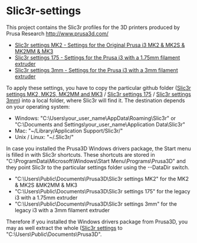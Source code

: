 # Slic3r-settings

This project contains the Slic3r profiles for the 3D printers produced by Prusa Research http://www.prusa3d.com/

* [Slic3r settings MK2 - Settings for the Original Prusa i3 MK2 & MK2S & MK2MM & MK3](https://github.com/prusa3d/Slic3r-settings/tree/master/Slic3r%20settings%20MK2S%20MK2MM%20and%20MK3)
* [Slic3r settings 175 - Settings for the Prusa i3 with a 1.75mm filament extruder](https://github.com/prusa3d/Slic3r-settings/tree/master/old/Slic3r%20settings%20175)
* [Slic3r settings 3mm - Settings for the Prusa i3 with a 3mm filament extruder](https://github.com/prusa3d/Slic3r-settings/tree/master/old/Slic3r%20settings%203mm)

To apply these settings, you have to copy the particular github folder
([Slic3r settings MK2, MK2S, MK2MM and MK3](https://github.com/prusa3d/Slic3r-settings/tree/master/Slic3r%20settings%20MK2S%20MK2MM%20and%20MK3) / 
[Slic3r settings 175](https://github.com/prusa3d/Slic3r-settings/tree/master/old/Slic3r%20settings%20175) / 
[Slic3r settings 3mm](https://github.com/prusa3d/Slic3r-settings/tree/master/old/Slic3r%20settings%203mm))
into a local folder, where Slic3r will find it. The destination depends on your operating system:

* Windows: "C:\Users\your_user_name\AppData\Roaming\Slic3r\" or "C:\Documents and Settings\your_user_name\Application Data\Slic3r\"
* Mac: "~/Library/Application Support/Slic3r/"
* Unix / Linux: "~/.Slic3r/"

In case you installed the Prusa3D Windows drivers package, the Start menu is filled in with Slic3r shortcuts. These shortcuts are stored in "C:\ProgramData\Microsoft\Windows\Start Menu\Programs\Prusa3D" and they point Slic3r to the particular settings folder using the --DataDir switch.

* "C:\Users\Public\Documents\Prusa3D\Slic3r settings MK2" for the MK2 & MK2S &MK2MM & MK3
* "C:\Users\Public\Documents\Prusa3D\Slic3r settings 175" for the legacy i3 with a 1.75mm extruder
* "C:\Users\Public\Documents\Prusa3D\Slic3r settings 3mm" for the legacy i3 with a 3mm filament extruder

Therefore if you installed the Windows drivers package from Prusa3D, you may as well extract the whole ([Slic3r settings](https://github.com/prusa3d/Slic3r-settings/tree/master/) to "C:\Users\Public\Documents\Prusa3D\".
